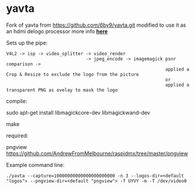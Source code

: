 # yavta
Fork of yavta from https://github.com/6by9/yavta.git modified to use it as an hdmi delogo processor
more info **[here](https://www.raspberrypi.org/forums/viewtopic.php?f=38&t=279612&sid=2932464ba1b97844ee4877a7ece22b18&start=25#p1798730)**

Sets up the pipe:
```
V4L2 -> isp -> video_splitter -> video_render
                              -> jpeg_encode -> imagemagick psnr comparison -> 
                                                            applied a Crop & Resize to exclude the logo from the picture
                                                            or 
                                                            applied a transparent PNG as ovelay to mask the logo
```

compile:

sudo apt-get install libmagickcore-dev libmagickwand-dev

make


required:

pngview https://github.com/AndrewFromMelbourne/raspidmx/tree/master/pngview


Example command line:
```
./yavta --capture=10000000000000000000000 -n 3 --logos-dir=<default "logos"> --pngview-dir=<default "pngview"> -f UYVY -m -T /dev/video0
```
